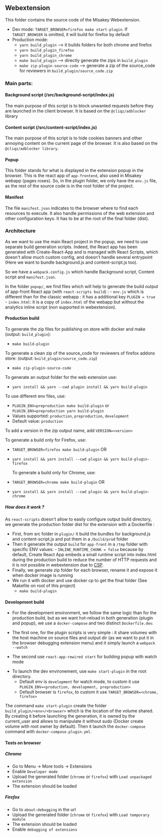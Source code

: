 ## Webextension

This folder contains the source code of the Misakey Webextension.

* Dev mode: `TARGET_BROWSER=firefox make start-plugin`.
If `TARGET_BROWSER` is omitted, it will build for firefox by default
* Production mode:
     - `yarn build_plugin` --> it builds folders for both chrome and firefox
     - `yarn build_plugin_firefox`
     - `yarn build_plugin_chrome`
     - `make build_plugin` --> directly generate the zips in `build_plugin`
     - `make zip-plugin-source-code` --> generate a zip of the source_code for reviewers in `build_plugin/source_code.zip`

### Main parts:

#### Background script (/src/background-script/index.js)

The main purpose of this script is to block unwanted requests before they are launched in the client browser. 
It is based on the `@cliqz/adblocker` library 

#### Content script (/src/content-script/index.js)

The main purpose of this script is to hide cookies banners and other annoying content on the current page of the browser. 
It is also based on the `@cliqz/adblocker library`.

#### Popup

This folder stands for what is displayed in the extension popup in the browser. 
This is the react app of `app-frontend`, also used in Misakey webapp (pages roses). So, in the plugin folder, we only have the `env.js` file, as the rest of the source code is in the root folder of the project.

#### Manifest

The file `manifest.json` indicates to the browser where to find each resources to execute. 
It also handle permissions of the web extension and other configuration keys.
It has to be at the root of the final folder (dist).


### Architecture 

As we want to use the main React project in the popup, we need to use separate build generation scripts. 
Indeed, the React app has been generated with Create-React-App and is managed with React Scripts, which doesn't allow much custom config, and doesn't handle several entrypoint (Here we want to bundle background.js and content-script.js too).

So we have a `webpack.config.js` which handle Background script, Content script and `manifest.json`.

In the folder `popup/`, we find files which will help to generate the build output of app-front React app (with `react-scripts build`) : 
      - `env.js` which is different than for the classic webapp : it has a additional key `PLUGIN = true`
      - `index.html`: it is a copy of `index.html` of the webapp but without the analytics inline script (non supported in webextension).


#### Production build 


To generate the zip files for publishing on store with docker and make (output: `build_plugin`):
- `make build-plugin`

To generate a clean zip of the source_code for reviewers of firefox addons store: (output: `build_plugin/source_code.zip`)
- `make zip-plugin-source-code`

To generate an output folder for the web extension use:
- `yarn install && yarn --cwd plugin install && yarn build-plugin`

To use different env files, use:
- `PLUGIN_ENV=preproduction make build-plugin` or `PLUGIN_ENV=preproduction yarn build-plugin`
- Values supported: `production`, `preproduction`, `development`
-  Default value: `production`

To add a version in the zip output name, add `VERSION=<version>`

To generate a build only for Firefox, use:
- `TARGET_BROWSER=firefox make build-plugin`
  OR
- `yarn install && yarn install --cwd plugin && yarn build-plugin-firefox`

  To generate a build only for Chrome, use:
- `TARGET_BROWSER=chrome make build-plugin`
  OR
- `yarn install && yarn install --cwd plugin && yarn build-plugin-chrome`

##### How does it work ?

As `react-scripts` doesn't allow to easily configure output build directory, we generate the production folder dist for the extension with a Dockerfile :

- First, from src folder in `plugin/` it build the bundles for background.js and content-script.js and put them in a `/build/prod` folder
- Then it generate the output `build` for `app-front` in a `/tmp` folder with specific ENV values: 
      - `INLINE_RUNTIME_CHUNK = false` because by default, Create React App embeds a small runtime script into index.html during the production build to reduce the number of HTTP requests and it is not possible in webextension due to [CSP](https://developer.mozilla.org/en-US/docs/Mozilla/Add-ons/WebExtensions/Content_Security_Policy).
- Finally, we generate zip folder for each browser, rename it and expose it when docker image is running
- We run it with docker and use docker cp to get the final folder (See Makefile on root of this project)
  - `make build-plugin`


#### Development build

* For the development environment, we follow the same logic than for the production build, but as we want hot-reload in both generation (plugin and popup), we use a `docker-compose` and two distinct `Dockerfile.dev`.

- The first one, for the plugin scripts is very simple : it share volumes with the host machine on source files and output dir (as we want to put it in the browser debugging extension menu) and it simply launch a `webpack --watch`

- The second use `react-app-rewired start` for building popup with watch mode

* To launch the dev environement, use `make start-plugin` in the root directory.
    *  Default env is `development` for watch mode, to custom it use `PLUGIN_ENV=<production, development, preproduction>`
    *  Default browser is `firefox`, to custom it use `TARGET_BROWSER=<chrome, firefox>`

The command `make start-plugin` create the folder `build_plugin/<env>/<browser>` which is the location of the volume shared. 
By creating it before launching the generation, it is owned by the current_user and allows to manipulate it without sudo (Docker create volume with root owner by default).
Then it launch the `docker-compose` command with `docker-compose.plugin.yml`.


#### Tests on browser

##### Chrome

- Go to Menu -> More tools -> Extensions
- Enable `Developer mode`
- Upload the generated folder (`chrome` or `firefox`) with `Load unpackaged extension`
- The extension should be loaded 

##### Firefox

- Go to `about:debugging` in the url
- Upload the generated folder (`chrome` or `firefox`) with `Load temporary module`
- The extension should be loaded 
- Enable `debugging of extensions`